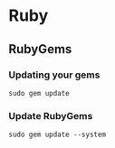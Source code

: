 # Ruby #

## RubyGems ##

### Updating your gems ###

`sudo gem update`

### Update RubyGems ###

`sudo gem update --system`
